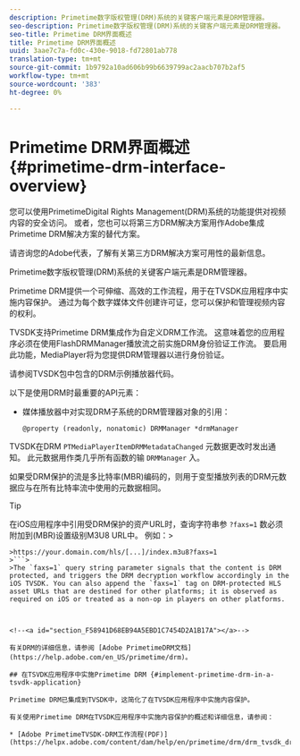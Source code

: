 ```yaml
---
description: Primetime数字版权管理(DRM)系统的关键客户端元素是DRM管理器。
seo-description: Primetime数字版权管理(DRM)系统的关键客户端元素是DRM管理器。
seo-title: Primetime DRM界面概述
title: Primetime DRM界面概述
uuid: 3aae7c7a-fd0c-430e-9018-fd72801ab778
translation-type: tm+mt
source-git-commit: 1b9792a10ad606b99b6639799ac2aacb707b2af5
workflow-type: tm+mt
source-wordcount: '383'
ht-degree: 0%

---
```



# Primetime DRM界面概述 {#primetime-drm-interface-overview}

您可以使用PrimetimeDigital Rights Management(DRM)系统的功能提供对视频内容的安全访问。 或者，您也可以将第三方DRM解决方案用作Adobe集成Primetime DRM解决方案的替代方案。

请咨询您的Adobe代表，了解有关第三方DRM解决方案可用性的最新信息。

Primetime数字版权管理(DRM)系统的关键客户端元素是DRM管理器。

<!--<a id="section_4DD54E085AB345FE9BE00865E56B28DB"></a>-->

Primetime DRM提供一个可伸缩、高效的工作流程，用于在TVSDK应用程序中实施内容保护。 通过为每个数字媒体文件创建许可证，您可以保护和管理视频内容的权利。

TVSDK支持Primetime DRM集成作为自定义DRM工作流。 这意味着您的应用程序必须在使用FlashDRMManager播放流之前实施DRM身份验证工作流。 要启用此功能，MediaPlayer将为您提供DRM管理器以进行身份验证。

请参阅TVSDK包中包含的DRM示例播放器代码。

以下是使用DRM时最重要的API元素：

* 媒体播放器中对实现DRM子系统的DRM管理器对象的引用：

   ```
   @property (readonly, nonatomic) DRMManager *drmManager
   ```

<!--<a id="section_F986DB1EDD6F44CD8E57419CCA0921E8"></a>-->

TVSDK在DRM `PTMediaPlayerItemDRMMetadataChanged` 元数据更改时发出通知。 此元数据用作类几乎所有函数的输 `DRMManager` 入。

<!--<a id="section_223DCF63BAB6438792A85352A79044CC"></a>-->

如果受DRM保护的流是多比特率(MBR)编码的，则用于变型播放列表的DRM元数据应与在所有比特率流中使用的元数据相同。

>[!TIP]
>
>在iOS应用程序中引用受DRM保护的资产URL时，查询字符串参 `?faxs=1` 数必须附加到(MBR)设置级别M3U8 URL中。 例如：>
>
```>
>https://your.domain.com/hls/[...]/index.m3u8?faxs=1
>```>
>The `faxs=1` query string parameter signals that the content is DRM protected, and triggers the DRM decryption workflow accordingly in the iOS TVSDK. You can also append the `faxs=1` tag on DRM-protected HLS asset URLs that are destined for other platforms; it is observed as required on iOS or treated as a non-op in players on other platforms.



<!--<a id="section_F58941D68EB94A5EBD1C7454D2A1B17A"></a>-->

有关DRM的详细信息，请参阅 [Adobe PrimetimeDRM文档](https://help.adobe.com/en_US/primetime/drm)。

## 在TSVDK应用程序中实施Primetime DRM {#implement-primetime-drm-in-a-tsvdk-application}

Primetime DRM已集成到TVSDK中，这简化了在TVSDK应用程序中实施内容保护。

有关使用Primetime DRM在TVSDK应用程序中实施内容保护的概述和详细信息，请参阅：

* [Adobe PrimetimeTVSDK-DRM工作流程(PDF)](https://helpx.adobe.com/content/dam/help/en/primetime/drm/drm_tvsdk_drm_workflow.pdf)